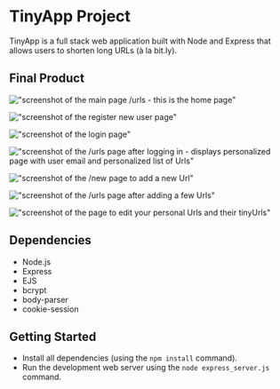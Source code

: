 # TinyApp Project

TinyApp is a full stack web application built with Node and Express that allows users to shorten long URLs (à la bit.ly).

## Final Product

!["screenshot of the main page /urls - this is the home page"](https://github.com/brandonstranzl/tinyUrl/blob/master/docs/:urls%20page.png?raw=true)

!["screenshot of the register new user page"](https://github.com/brandonstranzl/tinyUrl/blob/master/docs/:register%20page.png?raw=true)

!["screenshot of the login page"](https://github.com/brandonstranzl/tinyUrl/blob/master/docs/:login%20page.png?raw=true)

!["screenshot of the /urls page after logging in - displays personalized page with user email and personalized list of Urls"](https://github.com/brandonstranzl/tinyUrl/blob/master/docs/:urls%20page%20after%20logging%20in.png?raw=true)

!["screenshot of the /new page to add a new Url"](https://github.com/brandonstranzl/tinyUrl/blob/master/docs/:urls:new%20-%20adding%20a%20new%20Url%20page.png?raw=true)

!["screenshot of the /urls page after adding a few Urls"](https://github.com/brandonstranzl/tinyUrl/blob/master/docs/:urls%20page%20after%20logging%20in%20and%20adding%20urls.png?raw=true)

!["screenshot of the page to edit your personal Urls and their tinyUrls"](https://github.com/brandonstranzl/tinyUrl/blob/master/docs/:urls:shortUrl%20-%20edit%20the%20Url%20page.png?raw=true)


## Dependencies

- Node.js
- Express
- EJS
- bcrypt
- body-parser
- cookie-session

## Getting Started

- Install all dependencies (using the `npm install` command).
- Run the development web server using the `node express_server.js` command.

